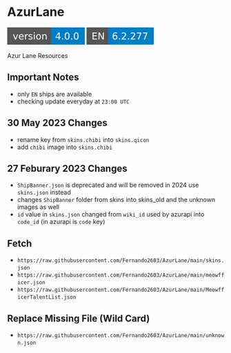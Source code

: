 # AzurLane
![](versions/REPOSITORY.svg)
![](versions/EN.svg)

Azur Lane Resources

## Important Notes
- only `EN` ships are available
- checking update everyday at `23:00 UTC`

## 30 May 2023 Changes
- rename key from `skins.chibi` into `skins.qicon`
- add `chibi` image into `skins.chibi`

## 27 Feburary 2023 Changes
- `ShipBanner.json` is deprecated and will be removed in 2024 use `skins.json` instead
- changes `ShipBanner` folder from skins into skins_old and the unknown images as well
- `id` value in `skins.json` changed from `wiki_id` used by azurapi into `code_id` (in azurapi is `code` key)

## Fetch
- `https://raw.githubusercontent.com/Fernando2603/AzurLane/main/skins.json`
- `https://raw.githubusercontent.com/Fernando2603/AzurLane/main/meowfficer.json`
- `https://raw.githubusercontent.com/Fernando2603/AzurLane/main/MeowfficerTalentList.json`

## Replace Missing File (Wild Card)
- `https://raw.githubusercontent.com/Fernando2603/AzurLane/main/unknown.json`
